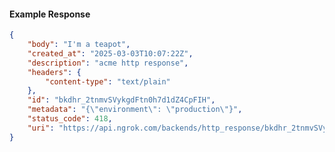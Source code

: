 <!-- Code generated for API Clients. DO NOT EDIT. -->

#### Example Response

```json
{
	"body": "I'm a teapot",
	"created_at": "2025-03-03T10:07:22Z",
	"description": "acme http response",
	"headers": {
		"content-type": "text/plain"
	},
	"id": "bkdhr_2tnmvSVykgdFtn0h7d1dZ4CpFIH",
	"metadata": "{\"environment\": \"production\"}",
	"status_code": 418,
	"uri": "https://api.ngrok.com/backends/http_response/bkdhr_2tnmvSVykgdFtn0h7d1dZ4CpFIH"
}
```
